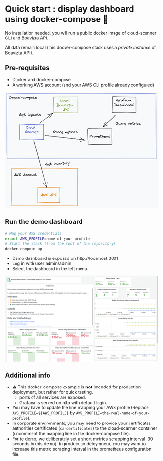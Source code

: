 # Quick start : display dashboard using docker-compose 🐳

No installation needed, you will run a public docker image of cloud-scanner CLI and Boavizta API.

All data remain local (this docker-compose stack uses a _private instance_ of Boavizta API).

## Pre-requisites

- Docker and docker-compose
- A working AWS account (and your AWS CLI profile already configured)

![components of monitoring stack in docker compose](../images/cloud-scanner-metrics-compose.excalidraw.png)


## Run the demo dashboard

```sh
# Map your AWS credentials
export AWS_PROFILE=name-of-your-profile
# Start the stack (from the root of the repository)
docker-compose up
```

- Demo dashboard is exposed on http://localhost:3001 
- Log in with user admin/admin
- Select the dashboard in the left menu.

![Demo dashboard exposing cloud scanner metrics](../images/CS-dashboard.png "A example dashboard rendering cloud scanner metrics")

## Additional info

- ⚠ This docker-compose example is **not** intended  for production deployment, but rather for quick testing.
  - ports of all services are exposed.
  - Grafana is served on http with default login.
- You may have to update the line mapping your AWS profile (Replace `AWS_PROFILE=${AWS_PROFILE}` by `AWS_PROFILE=the-real-name-of-your-profile`).
- In corporate environments, you may need to provide your certificates authorities certificates (`ca-certificates`) to the cloud-scanner container (uncomment the mapping line in the docker-compose file).
- For te demo, we deliberately set a short metrics scrapping interval (30 seconds in this demo). In production deloymnent, you may want to increase this metric scraping interval in the prometheus configuration file.
